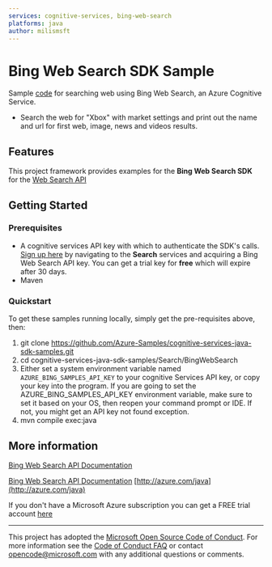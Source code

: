 ```yaml
---
services: cognitive-services, bing-web-search
platforms: java
author: milismsft
---
```


# Bing Web Search SDK Sample ##

Sample [code](https://github.com/Azure-Samples/cognitive-services-java-sdk-samples/blob/master/Search/BingWebSearch/src/main/java/com/microsoft/azure/cognitiveservices/search/websearch/samples/BingWebSearchSample.java) for searching web using Bing Web Search, an Azure Cognitive Service.
- Search the web for "Xbox" with market settings and print out the name and url for first web, image, news and videos results.


## Features

This project framework provides examples for the **Bing Web Search SDK** for the [Web Search API](https://azure.microsoft.com/en-us/services/cognitive-services/)

## Getting Started

### Prerequisites

- A cognitive services API key with which to authenticate the SDK's calls. [Sign up here](https://azure.microsoft.com/en-us/services/cognitive-services/directory/) by navigating to the **Search** services and acquiring a Bing Web Search API key. You can get a trial key for **free** which will expire after 30 days.
- Maven

### Quickstart

To get these samples running locally, simply get the pre-requisites above, then:

1. git clone https://github.com/Azure-Samples/cognitive-services-java-sdk-samples.git
2. cd cognitive-services-java-sdk-samples/Search/BingWebSearch
3. Either set a system environment variable named `AZURE_BING_SAMPLES_API_KEY` to your cognitive Services API key, or copy your key into the program. If you are going to set the AZURE_BING_SAMPLES_API_KEY environment variable, make sure to set it based on your OS, then reopen your command prompt or IDE. If not, you might get an API key not found exception.
4. mvn compile exec:java

## More information ##
[Bing Web Search API Documentation](https://docs.microsoft.com/en-us/azure/cognitive-services/bing-web-search/)

[Bing Web Search API Documentation](https://docs.microsoft.com/en-us/azure/cognitive-services/bing-web-search/)
[http://azure.com/java](http://azure.com/java)

If you don't have a Microsoft Azure subscription you can get a FREE trial account [here](http://go.microsoft.com/fwlink/?LinkId=330212)

---

This project has adopted the [Microsoft Open Source Code of Conduct](https://opensource.microsoft.com/codeofconduct/). For more information see the [Code of Conduct FAQ](https://opensource.microsoft.com/codeofconduct/faq/) or contact [opencode@microsoft.com](mailto:opencode@microsoft.com) with any additional questions or comments.